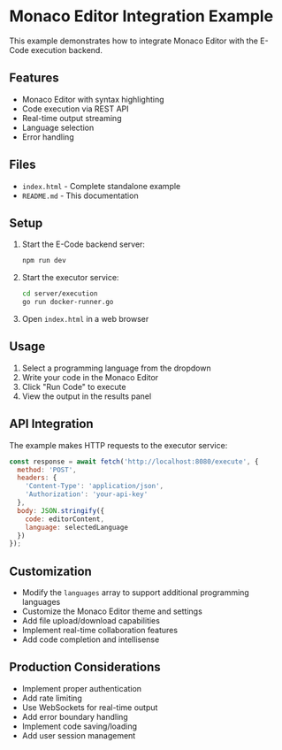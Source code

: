# Monaco Editor Integration Example

This example demonstrates how to integrate Monaco Editor with the E-Code execution backend.

## Features

- Monaco Editor with syntax highlighting
- Code execution via REST API
- Real-time output streaming
- Language selection
- Error handling

## Files

- `index.html` - Complete standalone example
- `README.md` - This documentation

## Setup

1. Start the E-Code backend server:
   ```bash
   npm run dev
   ```

2. Start the executor service:
   ```bash
   cd server/execution
   go run docker-runner.go
   ```

3. Open `index.html` in a web browser

## Usage

1. Select a programming language from the dropdown
2. Write your code in the Monaco Editor
3. Click "Run Code" to execute
4. View the output in the results panel

## API Integration

The example makes HTTP requests to the executor service:

```javascript
const response = await fetch('http://localhost:8080/execute', {
  method: 'POST',
  headers: {
    'Content-Type': 'application/json',
    'Authorization': 'your-api-key'
  },
  body: JSON.stringify({
    code: editorContent,
    language: selectedLanguage
  })
});
```

## Customization

- Modify the `languages` array to support additional programming languages
- Customize the Monaco Editor theme and settings
- Add file upload/download capabilities
- Implement real-time collaboration features
- Add code completion and intellisense

## Production Considerations

- Implement proper authentication
- Add rate limiting
- Use WebSockets for real-time output
- Add error boundary handling
- Implement code saving/loading
- Add user session management